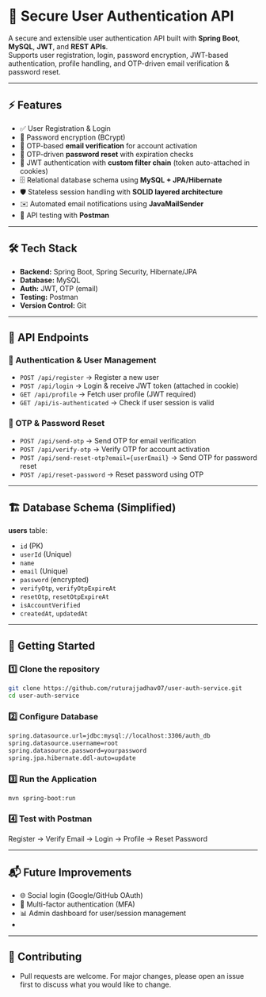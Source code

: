 # 🔐 Secure User Authentication API  

A secure and extensible user authentication API built with **Spring Boot**, **MySQL**, **JWT**, and **REST APIs**.  
Supports user registration, login, password encryption, JWT-based authentication, profile handling, and OTP-driven email verification & password reset.  

---

## ⚡ Features
- ✅ User Registration & Login  
- 🔑 Password encryption (BCrypt)  
- 📧 OTP-based **email verification** for account activation  
- 🔄 OTP-driven **password reset** with expiration checks  
- 🍪 JWT authentication with **custom filter chain** (token auto-attached in cookies)  
- 🗄️ Relational database schema using **MySQL + JPA/Hibernate**  
- 🛡️ Stateless session handling with **SOLID layered architecture**  
- ✉️ Automated email notifications using **JavaMailSender**  
- 🧪 API testing with **Postman**  

---

## 🛠️ Tech Stack
- **Backend:** Spring Boot, Spring Security, Hibernate/JPA  
- **Database:** MySQL  
- **Auth:** JWT, OTP (email)  
- **Testing:** Postman  
- **Version Control:** Git  

---

## 📌 API Endpoints

### 🔹 Authentication & User Management
- `POST /api/register` → Register a new user  
- `POST /api/login` → Login & receive JWT token (attached in cookie)  
- `GET /api/profile` → Fetch user profile (JWT required)  
- `GET /api/is-authenticated` → Check if user session is valid  

### 🔹 OTP & Password Reset
- `POST /api/send-otp` → Send OTP for email verification  
- `POST /api/verify-otp` → Verify OTP for account activation  
- `POST /api/send-reset-otp?email={userEmail}` → Send OTP for password reset  
- `POST /api/reset-password` → Reset password using OTP  

---

## 🏗️ Database Schema (Simplified)

**users** table:  
- `id` (PK)  
- `userId` (Unique)  
- `name`  
- `email` (Unique)  
- `password` (encrypted)  
- `verifyOtp`, `verifyOtpExpireAt`  
- `resetOtp`, `resetOtpExpireAt`  
- `isAccountVerified`  
- `createdAt`, `updatedAt`  

---

## 🚀 Getting Started

### 1️⃣ Clone the repository
```bash
git clone https://github.com/ruturajjadhav07/user-auth-service.git
cd user-auth-service
```
### 2️⃣ Configure Database
```bash
spring.datasource.url=jdbc:mysql://localhost:3306/auth_db
spring.datasource.username=root
spring.datasource.password=yourpassword
spring.jpa.hibernate.ddl-auto=update
```
### 3️⃣ Run the Application
```
mvn spring-boot:run
```
### 4️⃣ Test with Postman
Register → Verify Email → Login → Profile → Reset Password

---

## 📬 Future Improvements
- 🌐 Social login (Google/GitHub OAuth)
- 📱 Multi-factor authentication (MFA)
- 📊 Admin dashboard for user/session management
- 
---

## 🤝 Contributing
- Pull requests are welcome. For major changes, please open an issue first to discuss what you would like to change.
